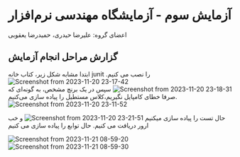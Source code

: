 # آزمایش سوم -  آزمایشگاه مهندسی نرم‌افزار
اعضای گروه: علیرضا حیدری، حمیدرضا یعقوبی
## گزارش مراحل انجام آزمایش
ابتدا مشابه شکل زیر، کتاب خانه junit را نصب می کنیم.
![Screenshot from 2023-11-20 23-17-42](https://github.com/hamidrezayaghobi/SEL_week3/assets/59170724/35f584c6-b848-490b-8ee3-d19dd6357093)
![Screenshot from 2023-11-20 23-18-31](https://github.com/hamidrezayaghobi/SEL_week3/assets/59170724/9ed6a95b-dbb3-454d-9f00-44d4a7f32172)
سپس در یک برنچ مشخص، به گونه‌ای که صرفا خطای کامپایل نگیریم،‌کلاس مستطیل را پیاده سازی می‌کنیم.
![Screenshot from 2023-11-20 23-11-52](https://github.com/hamidrezayaghobi/SEL_week3/assets/59170724/b70f2ac4-ab76-4f3a-a7cf-fa3d03896dd8)

حال تست را پیاده سازی میکنیم
![Screenshot from 2023-11-20 23-21-51](https://github.com/hamidrezayaghobi/SEL_week3/assets/59170724/65668693-daf6-46d7-81bc-d10e3ceb3482)
و خب ارور دریافت می کنیم. حال توابع را پیاده سازی می کنیم

![Screenshot from 2023-11-21 08-59-20](https://github.com/hamidrezayaghobi/SEL_week3/assets/59170724/2bb63c70-edbe-42bf-a1d4-4599989b59d7)
![Screenshot from 2023-11-21 08-59-30](https://github.com/hamidrezayaghobi/SEL_week3/assets/59170724/ae15290d-0981-4d13-a860-7ae139484259)




